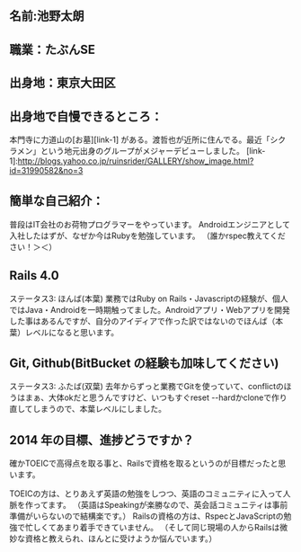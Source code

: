## 名前:池野太朗
## 職業：たぶんSE
## 出身地：東京大田区
## 出身地で自慢できるところ：
本門寺に力道山の[お墓][link-1] がある。渡哲也が近所に住んでる。最近「シクラメン」という地元出身のグループがメジャーデビューしました。
[link-1]:http://blogs.yahoo.co.jp/ruinsrider/GALLERY/show_image.html?id=31990582&no=3

## 簡単な自己紹介：
普段はIT会社のお荷物プログラマーをやっています。 Androidエンジニアとして入社したはずが、なぜか今はRubyを勉強しています。 （誰かrspec教えてください！＞＜）

## Rails 4.0
ステータス3: ほんば(本葉) 業務ではRuby on Rails・Javascriptの経験が、個人ではJava・Androidを一時期触ってました。Androidアプリ・Webアプリを開発した事はあるんですが、自分のアイディアで作った訳ではないのでほんば（本葉）レベルになると思います。

## Git, Github(BitBucket の経験も加味してください)
ステータス3: ふたば(双葉) 去年からずっと業務でGitを使っていて、conflictのほうはまぁ、大体okだと思うんですけど、いつもすぐreset --hardかcloneで作り直してしまうので、本葉レベルにしました。

## 2014 年の目標、進捗どうですか？
確かTOEICで高得点を取る事と、Railsで資格を取るというのが目標だったと思います。

TOEICの方は、とりあえず英語の勉強をしつつ、英語のコミュニティに入って人脈を作ってます。
（英語はSpeakingが楽勝なので、英会話コミュニティは事前準備がいらないので結構楽です。）
Railsの資格の方は、RspecとJavaScriptの勉強で忙しくてあまり着手できていません。
（そして同じ現場の人からRailsは微妙な資格と教えられ、ほんとに受けようか悩んでいます。）
